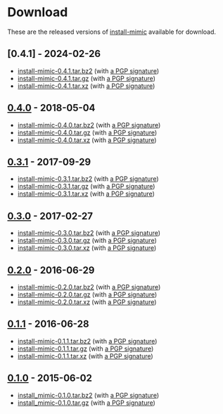 <!--
SPDX-FileCopyrightText: Peter Pentchev <roam@ringlet.net>
SPDX-License-Identifier: BSD-2-Clause
-->

# Download

These are the released versions of [install-mimic](index.md) available for download.

## [0.4.1] - 2024-02-26

- [install-mimic-0.4.1.tar.bz2](https://devel.ringlet.net/files/misc/install-mimic/install-mimic-0.4.1.tar.bz2)
  (with [a PGP signature](https://devel.ringlet.net/files/misc/install-mimic/install-mimic-0.4.1.tar.bz2.asc))
- [install-mimic-0.4.1.tar.gz](https://devel.ringlet.net/files/misc/install-mimic/install-mimic-0.4.1.tar.gz)
  (with [a PGP signature](https://devel.ringlet.net/files/misc/install-mimic/install-mimic-0.4.1.tar.gz.asc))
- [install-mimic-0.4.1.tar.xz](https://devel.ringlet.net/files/misc/install-mimic/install-mimic-0.4.1.tar.xz)
  (with [a PGP signature](https://devel.ringlet.net/files/misc/install-mimic/install-mimic-0.4.1.tar.xz.asc))

## [0.4.0] - 2018-05-04

- [install-mimic-0.4.0.tar.bz2](https://devel.ringlet.net/files/misc/install-mimic/install-mimic-0.4.0.tar.bz2)
  (with [a PGP signature](https://devel.ringlet.net/files/misc/install-mimic/install-mimic-0.4.0.tar.bz2.asc))
- [install-mimic-0.4.0.tar.gz](https://devel.ringlet.net/files/misc/install-mimic/install-mimic-0.4.0.tar.gz)
  (with [a PGP signature](https://devel.ringlet.net/files/misc/install-mimic/install-mimic-0.4.0.tar.gz.asc))
- [install-mimic-0.4.0.tar.xz](https://devel.ringlet.net/files/misc/install-mimic/install-mimic-0.4.0.tar.xz)
  (with [a PGP signature](https://devel.ringlet.net/files/misc/install-mimic/install-mimic-0.4.0.tar.xz.asc))

## [0.3.1] - 2017-09-29

- [install-mimic-0.3.1.tar.bz2](https://devel.ringlet.net/files/misc/install-mimic/install-mimic-0.3.1.tar.bz2)
  (with [a PGP signature](https://devel.ringlet.net/files/misc/install-mimic/install-mimic-0.3.1.tar.bz2.asc))
- [install-mimic-0.3.1.tar.gz](https://devel.ringlet.net/files/misc/install-mimic/install-mimic-0.3.1.tar.gz)
  (with [a PGP signature](https://devel.ringlet.net/files/misc/install-mimic/install-mimic-0.3.1.tar.gz.asc))
- [install-mimic-0.3.1.tar.xz](https://devel.ringlet.net/files/misc/install-mimic/install-mimic-0.3.1.tar.xz)
  (with [a PGP signature](https://devel.ringlet.net/files/misc/install-mimic/install-mimic-0.3.1.tar.xz.asc))

## [0.3.0] - 2017-02-27

- [install-mimic-0.3.0.tar.bz2](https://devel.ringlet.net/files/misc/install-mimic/install-mimic-0.3.0.tar.bz2)
  (with [a PGP signature](https://devel.ringlet.net/files/misc/install-mimic/install-mimic-0.3.0.tar.bz2.asc))
- [install-mimic-0.3.0.tar.gz](https://devel.ringlet.net/files/misc/install-mimic/install-mimic-0.3.0.tar.gz)
  (with [a PGP signature](https://devel.ringlet.net/files/misc/install-mimic/install-mimic-0.3.0.tar.gz.asc))
- [install-mimic-0.3.0.tar.xz](https://devel.ringlet.net/files/misc/install-mimic/install-mimic-0.3.0.tar.xz)
  (with [a PGP signature](https://devel.ringlet.net/files/misc/install-mimic/install-mimic-0.3.0.tar.xz.asc))

## [0.2.0] - 2016-06-29

- [install-mimic-0.2.0.tar.bz2](https://devel.ringlet.net/files/misc/install-mimic/install-mimic-0.2.0.tar.bz2)
  (with [a PGP signature](https://devel.ringlet.net/files/misc/install-mimic/install-mimic-0.2.0.tar.bz2.asc))
- [install-mimic-0.2.0.tar.gz](https://devel.ringlet.net/files/misc/install-mimic/install-mimic-0.2.0.tar.gz)
  (with [a PGP signature](https://devel.ringlet.net/files/misc/install-mimic/install-mimic-0.2.0.tar.gz.asc))
- [install-mimic-0.2.0.tar.xz](https://devel.ringlet.net/files/misc/install-mimic/install-mimic-0.2.0.tar.xz)
  (with [a PGP signature](https://devel.ringlet.net/files/misc/install-mimic/install-mimic-0.2.0.tar.xz.asc))

## [0.1.1] - 2016-06-28

- [install-mimic-0.1.1.tar.bz2](https://devel.ringlet.net/files/misc/install-mimic/install-mimic-0.1.1.tar.bz2)
  (with [a PGP signature](https://devel.ringlet.net/files/misc/install-mimic/install-mimic-0.1.1.tar.bz2.asc))
- [install-mimic-0.1.1.tar.gz](https://devel.ringlet.net/files/misc/install-mimic/install-mimic-0.1.1.tar.gz)
  (with [a PGP signature](https://devel.ringlet.net/files/misc/install-mimic/install-mimic-0.1.1.tar.gz.asc))
- [install-mimic-0.1.1.tar.xz](https://devel.ringlet.net/files/misc/install-mimic/install-mimic-0.1.1.tar.xz)
  (with [a PGP signature](https://devel.ringlet.net/files/misc/install-mimic/install-mimic-0.1.1.tar.xz.asc))

## [0.1.0] - 2015-06-02

- [install_mimic-0.1.0.tar.bz2](https://devel.ringlet.net/files/misc/install-mimic/install_mimic-0.1.0.tar.bz2)
  (with [a PGP signature](https://devel.ringlet.net/files/misc/install-mimic/install_mimic-0.1.0.tar.bz2.asc))
- [install_mimic-0.1.0.tar.gz](https://devel.ringlet.net/files/misc/install-mimic/install_mimic-0.1.0.tar.gz)
  (with [a PGP signature](https://devel.ringlet.net/files/misc/install-mimic/install_mimic-0.1.0.tar.gz.asc))

[0.4.0]: https://github.com/ppentchev/install-mimic/releases/tag/release%2F0.4.0
[0.3.1]: https://github.com/ppentchev/install-mimic/releases/tag/release%2F0.3.1
[0.3.0]: https://github.com/ppentchev/install-mimic/releases/tag/release%2F0.3.0
[0.2.0]: https://github.com/ppentchev/install-mimic/releases/tag/release%2F0.2.0
[0.1.1]: https://github.com/ppentchev/install-mimic/releases/tag/release%2F0.1.1
[0.1.0]: https://github.com/ppentchev/install-mimic/releases/tag/release%2F0.1.0

